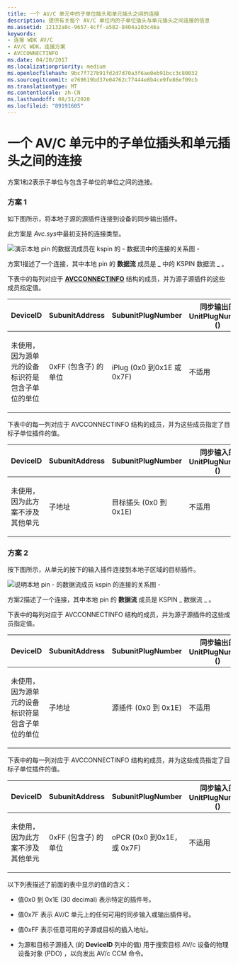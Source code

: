 ```yaml
---
title: 一个 AV/C 单元中的子单位插头和单元插头之间的连接
description: 提供有关每个 AV/C 单位内的子单位插头与单元插头之间连接的信息
ms.assetid: 12132a0c-9657-4cff-a582-8404a103c46a
keywords:
- 连接 WDK AV/C
- AV/C WDK，连接方案
- AVCCONNECTINFO
ms.date: 04/20/2017
ms.localizationpriority: medium
ms.openlocfilehash: 9bc7f727b91fd2d7d70a3f6ae0eb91bcc3c80032
ms.sourcegitcommit: e769619bd37e04762c77444e8b4ce9fe86ef09cb
ms.translationtype: MT
ms.contentlocale: zh-CN
ms.lasthandoff: 08/31/2020
ms.locfileid: "89191605"
---
```

# <a name="connections-between-subunit-plugs-and-unit-plugs-within-one-avc-unit"></a>一个 AV/C 单元中的子单位插头和单元插头之间的连接


方案1和2表示子单位与包含子单位的单位之间的连接。

### <a name="scenario-1"></a>**方案 1**

如下图所示，将本地子源的源插件连接到设备的同步输出插件。

此方案是 *Avc.sys*中最初支持的连接类型。

![演示本地 pin 的数据流成员在 kspin 的 \- 数据流中的连接的关系图 \-](images/avc-ccm1.gif)

方案1描述了一个连接，其中本地 pin 的 **数据流** 成员是 \_ 中的 KSPIN 数据流 \_ 。

下表中的每列对应于 [**AVCCONNECTINFO**](/windows-hardware/drivers/ddi/avc/ns-avc-_avcconnectinfo) 结构的成员，并为源子源插件的这些成员指定值。

<table>
<colgroup>
<col width="25%" />
<col width="25%" />
<col width="25%" />
<col width="25%" />
</colgroup>
<thead>
<tr class="header">
<th>DeviceID</th>
<th>SubunitAddress</th>
<th>SubunitPlugNumber</th>
<th>同步输出的 UnitPlugNumber () </th>
</tr>
</thead>
<tbody>
<tr class="odd">
<td><p>未使用，因为源单元的设备标识符是包含子单位的单位</p></td>
<td><p>0xFF (包含子) 的单位</p></td>
<td><p>iPlug (0x0 到0x1E 或 0x7F) </p></td>
<td><p>不适用</p></td>
</tr>
</tbody>
</table>

 

下表中的每一列对应于 AVCCONNECTINFO 结构的成员，并为这些成员指定了目标子单位插件的值。

<table>
<colgroup>
<col width="25%" />
<col width="25%" />
<col width="25%" />
<col width="25%" />
</colgroup>
<thead>
<tr class="header">
<th>DeviceID</th>
<th>SubunitAddress</th>
<th>SubunitPlugNumber</th>
<th>同步输入的 UnitPlugNumber () </th>
</tr>
</thead>
<tbody>
<tr class="odd">
<td><p>未使用，因为此方案不涉及其他单元</p></td>
<td><p>子地址</p></td>
<td><p>目标插头 (0x0 到 0x1E) </p></td>
<td><p>不适用</p></td>
</tr>
</tbody>
</table>

 

### <a name="scenario-2"></a>**方案 2**

按下图所示，从单元的按下的输入插件连接到本地子区域的目标插件。

![说明本地 pin \- 的数据流成员 kspin 的连接的关系图 \-](images/avc-ccm2.gif)

方案2描述了一个连接，其中本地 pin 的 **数据流** 成员是 KSPIN \_ 数据流 \_ 。

下表中的每列对应于 AVCCONNECTINFO 结构的成员，并为源子源插件的这些成员指定值。

<table>
<colgroup>
<col width="25%" />
<col width="25%" />
<col width="25%" />
<col width="25%" />
</colgroup>
<thead>
<tr class="header">
<th>DeviceID</th>
<th>SubunitAddress</th>
<th>SubunitPlugNumber</th>
<th>同步输出的 UnitPlugNumber () </th>
</tr>
</thead>
<tbody>
<tr class="odd">
<td><p>未使用，因为源单元的设备标识符是包含子单位的单位</p></td>
<td><p>子地址</p></td>
<td><p>源插件 (0x0 到 0x1E) </p></td>
<td><p>不适用</p></td>
</tr>
</tbody>
</table>

 

下表中的每一列对应于 AVCCONNECTINFO 结构的成员，并为这些成员指定了目标子单位插件的值。

<table>
<colgroup>
<col width="25%" />
<col width="25%" />
<col width="25%" />
<col width="25%" />
</colgroup>
<thead>
<tr class="header">
<th>DeviceID</th>
<th>SubunitAddress</th>
<th>SubunitPlugNumber</th>
<th>同步输入的 UnitPlugNumber () </th>
</tr>
</thead>
<tbody>
<tr class="odd">
<td><p>未使用，因为此方案不涉及其他单元</p></td>
<td><p>0xFF (包含子) 的单位</p></td>
<td><p>oPCR (0x0 到0x1E，或 0x7F) </p></td>
<td><p>不适用</p></td>
</tr>
</tbody>
</table>

 

以下列表描述了前面的表中显示的值的含义：

-   值0x0 到 0x1E (30 decimal) 表示特定的插件号。

-   值0x7F 表示 AV/C 单元上的任何可用的同步输入或输出插件号。

-   值0xFF 表示任意可用的子源或目标的插入地址。

-   为源和目标子源插入 (的 **DeviceID** 列中的值) 用于搜索目标 AV/c 设备的物理设备对象 (PDO) ，以向发出 AV/c CCM 命令。

 

